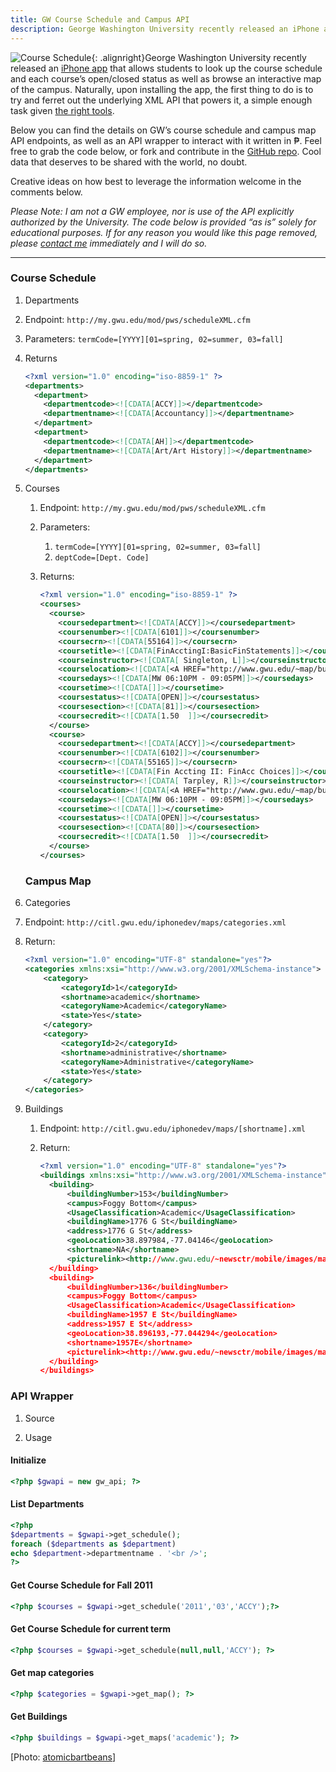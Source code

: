 ```yaml
---
title: GW Course Schedule and Campus API
description: George Washington University recently released an iPhone app that allows students to look up the course schedule and each course's open/closed status as well as browse an interactive map of the campus. Below you can find the details on GW's course schedule and campus map API endpoints, as well as an API wrapper to interact with it written in PHP.
---
```


![Course Schedule](//ben.balter.com/wp-content/uploads/2011/01/1430289931_beb7ff6428_b-300x225.jpg "Course Schedule"){: .alignright}George Washington University recently released an [iPhone app](https://gwtoday.gwu.edu/app-gw) that allows students to look up the course schedule and each course’s open/closed status as well as browse an interactive map of the campus. Naturally, upon installing the app, the first thing to do is to try and ferret out the underlying XML API that powers it, a simple enough task given [the right tools](http://blog.jerodsanto.net/2009/06/sniff-your-iphones-network-traffic/).

Below you can find the details on GW’s course schedule and campus map API endpoints, as well as an API wrapper to interact with it written in ₱. Feel free to grab the code below, or fork and contribute in the [GitHub repo](https://github.com/benbalter/GW-API). Cool data that deserves to be shared with the world, no doubt.

Creative ideas on how best to leverage the information welcome in the comments below.

*Please Note: I am not a GW employee, nor is use of the API explicitly authorized by the University. The code below is provided “as is” solely for educational purposes. If for any reason you would like this page removed, please [contact me](//ben.balter.com/contact/) immediately and I will do so.*

---

### Course Schedule

1. Departments
2. Endpoint: `http://my.gwu.edu/mod/pws/scheduleXML.cfm`
3. Parameters: `termCode=[YYYY][01=spring, 02=summer, 03=fall]`
4. Returns

   ```xml
   <?xml version="1.0" encoding="iso-8859-1" ?>
   <departments>
     <department>
       <departmentcode><![CDATA[ACCY]]></departmentcode>
       <departmentname><![CDATA[Accountancy]]></departmentname>
     </department>
     <department>
       <departmentcode><![CDATA[AH]]></departmentcode>
       <departmentname><![CDATA[Art/Art History]]></departmentname>
     </department>
   </departments>
   ```

5. Courses

   1. Endpoint: `http://my.gwu.edu/mod/pws/scheduleXML.cfm`
   2. Parameters:

      1. `termCode=[YYYY][01=spring, 02=summer, 03=fall]`
      2. `deptCode=[Dept. Code]`

   3. Returns:

      ```xml
      <?xml version="1.0" encoding="iso-8859-1" ?>
      <courses>
        <course>
          <coursedepartment><![CDATA[ACCY]]></coursedepartment>
          <coursenumber><![CDATA[6101]]></coursenumber>
          <coursecrn><![CDATA[55164]]></coursecrn>
          <coursetitle><![CDATA[FinAcctingI:BasicFinStatements]]></coursetitle>
          <courseinstructor><![CDATA[ Singleton, L]]></courseinstructor>
          <courselocation><![CDATA[<A HREF="http://www.gwu.edu/~map/building.cfm?BLDG=DUQUES" target="_blank" >DUQUES</a> 258]]></courselocation>
          <coursedays><![CDATA[MW 06:10PM - 09:05PM]]></coursedays>
          <coursetime><![CDATA[]]></coursetime>
          <coursestatus><![CDATA[OPEN]]></coursestatus>
          <coursesection><![CDATA[81]]></coursesection>
          <coursecredit><![CDATA[1.50  ]]></coursecredit>
        </course>
        <course>
          <coursedepartment><![CDATA[ACCY]]></coursedepartment>
          <coursenumber><![CDATA[6102]]></coursenumber>
          <coursecrn><![CDATA[55165]]></coursecrn>
          <coursetitle><![CDATA[Fin Accting II: FinAcc Choices]]></coursetitle>
          <courseinstructor><![CDATA[ Tarpley, R]]></courseinstructor>
          <courselocation><![CDATA[<A HREF="http://www.gwu.edu/~map/building.cfm?BLDG=DUQUES" target="_blank" >DUQUES</a> 258]]></courselocation>
          <coursedays><![CDATA[MW 06:10PM - 09:05PM]]></coursedays>
          <coursetime><![CDATA[]]></coursetime>
          <coursestatus><![CDATA[OPEN]]></coursestatus>
          <coursesection><![CDATA[80]]></coursesection>
          <coursecredit><![CDATA[1.50  ]]></coursecredit>
        </course>
      </courses>
      ```

   ### Campus Map

6. Categories
7. Endpoint: `http://citl.gwu.edu/iphonedev/maps/categories.xml`
8. Return:

   ```xml
   <?xml version="1.0" encoding="UTF-8" standalone="yes"?>
   <categories xmlns:xsi="http://www.w3.org/2001/XMLSchema-instance">
       <category>
           <categoryId>1</categoryId>
           <shortname>academic</shortname>
           <categoryName>Academic</categoryName>
           <state>Yes</state>
       </category>
       <category>
           <categoryId>2</categoryId>
           <shortname>administrative</shortname>
           <categoryName>Administrative</categoryName>
           <state>Yes</state>
       </category>
   </categories>
   ```

9. Buildings

   1. Endpoint: `http://citl.gwu.edu/iphonedev/maps/[shortname].xml`
   2. Return:

      ```xml
      <?xml version="1.0" encoding="UTF-8" standalone="yes"?>
      <buildings xmlns:xsi="http://www.w3.org/2001/XMLSchema-instance">
        <building>
            <buildingNumber>153</buildingNumber>
            <campus>Foggy Bottom</campus>
            <UsageClassification>Academic</UsageClassification>
            <buildingName>1776 G St</buildingName>
            <address>1776 G St</address>
            <geoLocation>38.897984,-77.04146</geoLocation>
            <shortname>NA</shortname>
            <picturelink><http://www.gwu.edu/~newsctr/mobile/images/maps/1776-G-ST_UP_WLA_2010-6618.jpg></picturelink>
        </building>
        <building>
            <buildingNumber>136</buildingNumber>
            <campus>Foggy Bottom</campus>
            <UsageClassification>Academic</UsageClassification>
            <buildingName>1957 E St</buildingName>
            <address>1957 E St</address>
            <geoLocation>38.896193,-77.044294</geoLocation>
            <shortname>1957E</shortname>
            <picturelink><http://www.gwu.edu/~newsctr/mobile/images/maps/Elliot_School_UP_WLA_2010-3102.jpg></picturelink>
        </building>
      </buildings>
      ```

### API Wrapper

1. Source

<script src="http://gist-it.appspot.com/github/benbalter/GW-API/raw/master/gw-api.php">     </script>

2. Usage

#### Initialize

```php
<?php $gwapi = new gw_api; ?>
```

#### List Departments

```php
<?php
$departments = $gwapi->get_schedule();
foreach ($departments as $department)
echo $department->departmentname . '<br />';
?>
```

#### Get Course Schedule for Fall 2011

```php
<?php $courses = $gwapi->get_schedule('2011','03','ACCY');?>
```

#### Get Course Schedule for current term

```php
<?php $courses = $gwapi->get_schedule(null,null,'ACCY'); ?>
```

#### Get map categories

```php
<?php $categories = $gwapi->get_map(); ?>
```

#### Get Buildings

```php
<?php $buildings = $gwapi->get_maps('academic'); ?>
```

\[Photo: [atomicbartbeans](http://www.flickr.com/photos/atomicbartbeans/1430289931/)]
